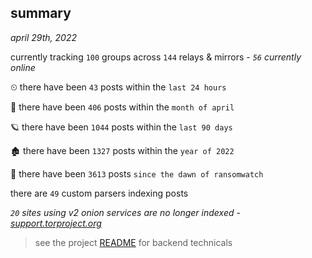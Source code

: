 
## summary
_april 29th, 2022_

currently tracking `100` groups across `144` relays & mirrors - _`56` currently online_

⏲ there have been `43` posts within the `last 24 hours`

🦈 there have been `406` posts within the `month of april`

🪐 there have been `1044` posts within the `last 90 days`

🏚 there have been `1327` posts within the `year of 2022`

🦕 there have been `3613` posts `since the dawn of ransomwatch`

there are `49` custom parsers indexing posts

_`20` sites using v2 onion services are no longer indexed - [support.torproject.org](https://support.torproject.org/onionservices/v2-deprecation/)_

> see the project [README](https://github.com/thetanz/ransomwatch#ransomwatch--) for backend technicals
